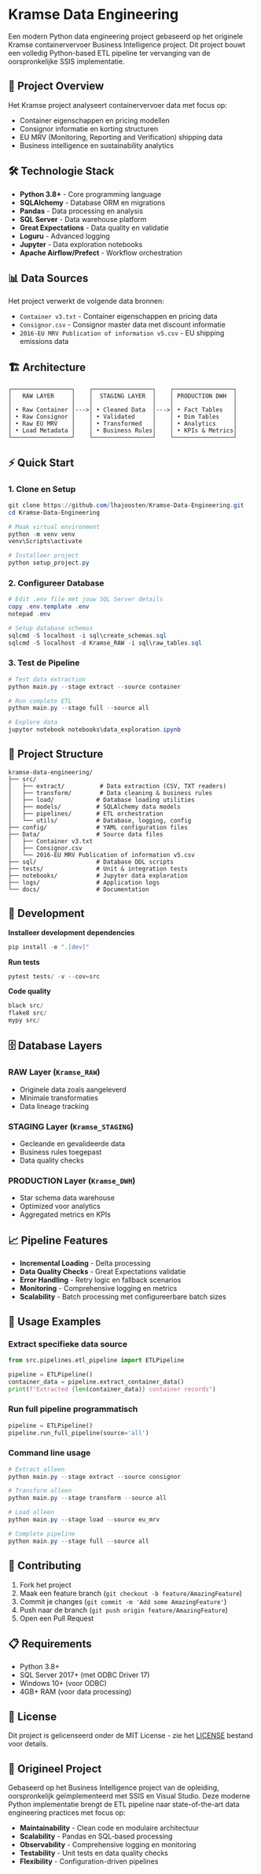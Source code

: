 # Kramse Data Engineering

Een modern Python data engineering project gebaseerd op het originele Kramse containervervoer Business Intelligence project. Dit project bouwt een volledig Python-based ETL pipeline ter vervanging van de oorspronkelijke SSIS implementatie.

## 🚀 Project Overview

Het Kramse project analyseert containervervoer data met focus op:
- Container eigenschappen en pricing modellen
- Consignor informatie en korting structuren  
- EU MRV (Monitoring, Reporting and Verification) shipping data
- Business intelligence en sustainability analytics

## 🛠️ Technologie Stack

- **Python 3.8+** - Core programming language
- **SQLAlchemy** - Database ORM en migrations
- **Pandas** - Data processing en analysis
- **SQL Server** - Data warehouse platform
- **Great Expectations** - Data quality en validatie
- **Loguru** - Advanced logging
- **Jupyter** - Data exploration notebooks
- **Apache Airflow/Prefect** - Workflow orchestration

## 📊 Data Sources

Het project verwerkt de volgende data bronnen:
- `Container v3.txt` - Container eigenschappen en pricing data
- `Consignor.csv` - Consignor master data met discount informatie
- `2016-EU MRV Publication of information v5.csv` - EU shipping emissions data

## 🏗️ Architecture

```
┌─────────────────┐    ┌─────────────────┐    ┌─────────────────┐
│   RAW LAYER     │    │  STAGING LAYER  │    │ PRODUCTION DWH  │
│                 │    │                 │    │                 │
│ • Raw Container │--->│ • Cleaned Data  │--->│ • Fact Tables   │
│ • Raw Consignor │    │ • Validated     │    │ • Dim Tables    │
│ • Raw EU MRV    │    │ • Transformed   │    │ • Analytics     │
│ • Load Metadata │    │ • Business Rules│    │ • KPIs & Metrics│
└─────────────────┘    └─────────────────┘    └─────────────────┘
```

## ⚡ Quick Start

### 1. Clone en Setup
```powershell
git clone https://github.com/lhajoosten/Kramse-Data-Engineering.git
cd Kramse-Data-Engineering

# Maak virtual environment
python -m venv venv
venv\Scripts\activate

# Installeer project
python setup_project.py
```

### 2. Configureer Database
```powershell
# Edit .env file met jouw SQL Server details
copy .env.template .env
notepad .env

# Setup database schemas
sqlcmd -S localhost -i sql\create_schemas.sql
sqlcmd -S localhost -d Kramse_RAW -i sql\raw_tables.sql
```

### 3. Test de Pipeline
```powershell
# Test data extraction
python main.py --stage extract --source container

# Run complete ETL
python main.py --stage full --source all

# Explore data
jupyter notebook notebooks\data_exploration.ipynb
```

## 📁 Project Structure

```
kramse-data-engineering/
├── src/
│   ├── extract/          # Data extraction (CSV, TXT readers)
│   ├── transform/        # Data cleaning & business rules
│   ├── load/            # Database loading utilities
│   ├── models/          # SQLAlchemy data models
│   ├── pipelines/       # ETL orchestration
│   └── utils/           # Database, logging, config
├── config/              # YAML configuration files
├── Data/                # Source data files
│   ├── Container v3.txt
│   ├── Consignor.csv
│   └── 2016-EU MRV Publication of information v5.csv
├── sql/                 # Database DDL scripts
├── tests/               # Unit & integration tests
├── notebooks/           # Jupyter data exploration
├── logs/                # Application logs
└── docs/                # Documentation
```

## 🔧 Development

**Installeer development dependencies**
```powershell
pip install -e ".[dev]"
```

**Run tests**
```powershell
pytest tests/ -v --cov=src
```

**Code quality**
```powershell
black src/
flake8 src/
mypy src/
```

## 🗄️ Database Layers

### RAW Layer (`Kramse_RAW`)
- Originele data zoals aangeleverd
- Minimale transformaties
- Data lineage tracking

### STAGING Layer (`Kramse_STAGING`)
- Gecleande en gevalideerde data
- Business rules toegepast
- Data quality checks

### PRODUCTION Layer (`Kramse_DWH`)
- Star schema data warehouse
- Optimized voor analytics
- Aggregated metrics en KPIs

## 📈 Pipeline Features

- **Incremental Loading** - Delta processing
- **Data Quality Checks** - Great Expectations validatie
- **Error Handling** - Retry logic en fallback scenarios
- **Monitoring** - Comprehensive logging en metrics
- **Scalability** - Batch processing met configureerbare batch sizes

## 🚀 Usage Examples

### Extract specifieke data source
```python
from src.pipelines.etl_pipeline import ETLPipeline

pipeline = ETLPipeline()
container_data = pipeline.extract_container_data()
print(f"Extracted {len(container_data)} container records")
```

### Run full pipeline programmatisch
```python
pipeline = ETLPipeline()
pipeline.run_full_pipeline(source='all')
```

### Command line usage
```powershell
# Extract alleen
python main.py --stage extract --source consignor

# Transform alleen  
python main.py --stage transform --source all

# Load alleen
python main.py --stage load --source eu_mrv

# Complete pipeline
python main.py --stage full --source all
```

## 🤝 Contributing

1. Fork het project
2. Maak een feature branch (`git checkout -b feature/AmazingFeature`)
3. Commit je changes (`git commit -m 'Add some AmazingFeature'`)
4. Push naar de branch (`git push origin feature/AmazingFeature`)
5. Open een Pull Request

## 📋 Requirements

- Python 3.8+
- SQL Server 2017+ (met ODBC Driver 17)
- Windows 10+ (voor ODBC)
- 4GB+ RAM (voor data processing)

## 📄 License

Dit project is gelicenseerd onder de MIT License - zie het [LICENSE](LICENSE) bestand voor details.

## 🏫 Origineel Project

Gebaseerd op het Business Intelligence project van de opleiding, oorspronkelijk geïmplementeerd met SSIS en Visual Studio. Deze moderne Python implementatie brengt de ETL pipeline naar state-of-the-art data engineering practices met focus op:

- **Maintainability** - Clean code en modulaire architectuur
- **Scalability** - Pandas en SQL-based processing
- **Observability** - Comprehensive logging en monitoring
- **Testability** - Unit tests en data quality checks
- **Flexibility** - Configuration-driven pipelines
